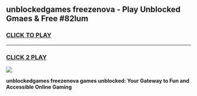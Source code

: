 
## unblockedgames freezenova - Play Unblocked Gmaes & Free #82lum
<h3>
<a href="https://news.freeplayer.one?title=unblockedgames_freezenova&ref=26F">CLICK TO PLAY</a></h3>
<hr>

<h3>
<a href="https://news.freeplayer.one?title=unblockedgames_freezenova&ref=26F">CLICK 2 PLAY</a>
  
</h3>

<a href="https://news.freeplayer.one?title=unblockedgames_freezenova&ref=26F/"><img src="https://clearcache.store/games.png"></a>


**unblockedgames freezenova games unblocked: Your Gateway to Fun and Accessible Online Gaming**
